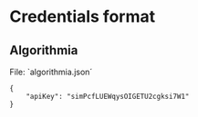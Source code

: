 # Credentials format

## Algorithmia

File: `algorithmia.json´

``` 
{
    "apiKey": "simPcfLUEWqysOIGETU2cgksi7W1"
}

```
